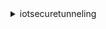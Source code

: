 <details>

<summary>
iotsecuretunneling
</summary>

- <details><summary>close-tunnel</summary>

  * --tunnel-id
  * --delete
  * --no-delete
  * --cli-input-json
  * --cli-input-yaml
  * --generate-cli-skeleton


- <details><summary>describe-tunnel</summary>

  * --tunnel-id
  * --cli-input-json
  * --cli-input-yaml
  * --generate-cli-skeleton


- <details><summary>help</summary>

  * 


- <details><summary>list-tags-for-resource</summary>

  * --resource-arn
  * --cli-input-json
  * --cli-input-yaml
  * --generate-cli-skeleton


- <details><summary>list-tunnels</summary>

  * --thing-name
  * --max-results
  * --next-token
  * --cli-input-json
  * --cli-input-yaml
  * --generate-cli-skeleton


- <details><summary>open-tunnel</summary>

  * --description
  * --tags
  * --destination-config
  * --timeout-config
  * --cli-input-json
  * --cli-input-yaml
  * --generate-cli-skeleton


- <details><summary>tag-resource</summary>

  * --resource-arn
  * --tags
  * --cli-input-json
  * --cli-input-yaml
  * --generate-cli-skeleton


- <details><summary>untag-resource</summary>

  * --resource-arn
  * --tag-keys
  * --cli-input-json
  * --cli-input-yaml
  * --generate-cli-skeleton


</details>

